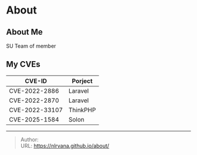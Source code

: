 # About


## About Me
SU Team of member

## My CVEs
| CVE-ID | Porject |
| ---- | ---- |
| CVE-2022-2886| Laravel |
| CVE-2022-2870| Laravel |
| CVE-2022-33107 | ThinkPHP |
| CVE-2025-1584 | Solon |



---

> Author:   
> URL: https://nlrvana.github.io/about/  

